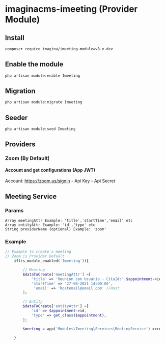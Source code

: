 # imaginacms-imeeting (Provider Module)

## Install
```bash
composer require imagina/imeeting-module=v8.x-dev
```

## Enable the module
```bash
php artisan module:enable Imeeting
```

## Migration

```bash
php artisan module:migrate Imeeting
```

## Seeder

```bash
php artisan module:seed Imeeting
```

## Providers

### Zoom (By Default)

#### Account and get configurations (App JWT)
Account: https://zoom.us/signin
	- Api Key
	- Api Secret

## Meeting Service

### Params
	Array meetingAttr Example: 'title','startTime','email' etc
	Array entityAttr Example: 'id','type' etc
	String providerName (optional) Example: 'zoom'
### Example

```php
// Example to create a meeting
// Zoom is Provider Default
	if(is_module_enabled('Imeeting')){

        // Meeting
        $dataToCreate['meetingAttr'] =[
            'title' => 'Reunion con Usuario - CitaId:'.$appointment->id,
            'startTime' => '27-08-2021 14:00:00',
             'email' => 'hostemail@email.com' //Host
        ];

        // Entity
        $dataToCreate['entityAttr'] =[
            'id' => $appointment->id,
            'type' => get_class($appointment),  
        ];

        $meeting = app('Modules\Imeeting\Services\MeetingService')->create($dataToCreate);

	}
```
